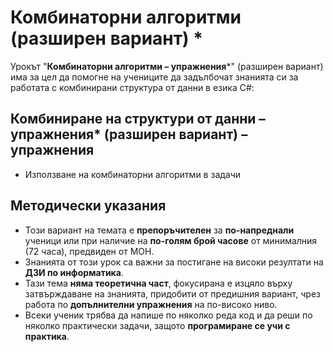 # Комбинаторни алгоритми (разширен вариант) *

Урокът "**Комбинаторни алгоритми – упражнения***" (разширен вариант) има за цел да помогне на учениците да задълбочат знанията си за работата с комбинирани структура от данни в езика C#:

## Комбиниране на структури от данни – упражнения* (разширен вариант) – упражнения
  - Използване на комбинаторни алгоритми в задачи 

## Методически указания
  - Този вариант на темата е **препоръчителен** за **по-напреднали** ученици или при наличие на **по-голям брой часове** от минималния (72 часа), предвиден от МОН.
  - Знанията от този урок са важни за постигане на високи резултати на **ДЗИ по информатика**.
  - Тази тема **няма теоретична част**, фокусирана е изцяло върху затвърждаване на знанията, придобити от предишния вариант, чрез работа по **допълнителни упражнения** на по-високо ниво.
  - Всеки ученик трябва да напише по няколко реда код и да реши по няколко практически задачи, защото **програмиране сe учи с практика**.